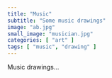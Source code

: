 ```yaml
---
title: "Music"
subtitle: "Some music drawings"
image: "ab.jpg"
small_image: "musician.jpg"
categories: [ "art" ]
tags: [ "music", "drawing" ]
---
```


Music drawings...
